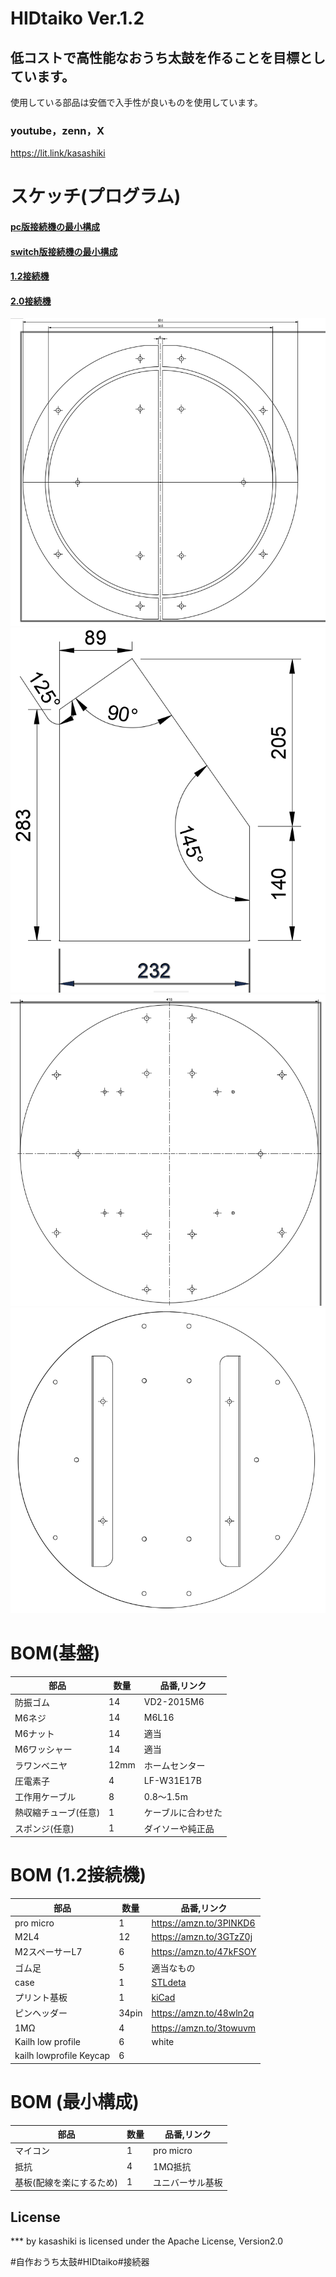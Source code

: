 # HIDtaiko Ver.1.2
## 低コストで高性能なおうち太鼓を作ることを目標としています。
 使用している部品は安価で入手性が良いものを使用しています。

### youtube，zenn，X
https://lit.link/kasashiki

# スケッチ(プログラム)
#### [pc版接続機の最小構成](sketch_hidtaiko/sketch_hidtaiko.ino)
#### [switch版接続機の最小構成](sketch_developmentSW/sketch_developmentSW.ino)
#### [1.2接続機](HIDtaiko_connector_ver1.2)
#### [2.0接続機](HIDtaiko_connector_ver2.0)

![front.png.png](images/images/front.png)
![legs.png](images/images/legs.png)
![rear.png](images/images/rear.png)
![e.png](images/images/e.png)

# BOM(基盤)
| 部品 | 数量 | 品番,リンク |
| ---- | ---- | ---- |
| 防振ゴム | 14 |VD2-2015M6|
| M6ネジ | 14 | M6L16 |
| M6ナット |14 |適当|
| M6ワッシャー | 14 |適当|
|ラワンベニヤ | 12mm | ホームセンター |  
|圧電素子| 4 |LF-W31E17B|
|工作用ケーブル|8|0.8～1.5m|
|熱収縮チューブ(任意)|1 |ケーブルに合わせた|　
|スポンジ(任意)|1 |ダイソーや純正品|

# BOM (1.2接続機)
|部品|数量|品番,リンク|
|----|---|----|
|pro micro|1|https://amzn.to/3PINKD6|
|M2L4|12|https://amzn.to/3GTzZ0j|
|M2スペーサーL7|6|https://amzn.to/47kFSOY|
|ゴム足|5|適当なもの|
|case|1|[STLdeta](HIDtaiko_connector_ver1.2/case.stl)|
|プリント基板|1|[kiCad](HIDtaiko_connector_ver1.2/pcb)|
|ピンヘッダー|34pin|https://amzn.to/48wln2q|
|1MΩ|4|https://amzn.to/3towuvm|
|Kailh low profile|6|white|
|kailh lowprofile Keycap|6|

# BOM (最小構成)
|部品|数量|品番,リンク|
|----|---|----|
|マイコン|1|pro micro|
|抵抗|4|1MΩ抵抗|
|基板(配線を楽にするため)|1|ユニバーサル基板|



## License
*** by kasashiki is licensed under the Apache License, Version2.0

#自作おうち太鼓#HIDtaiko#接続器
